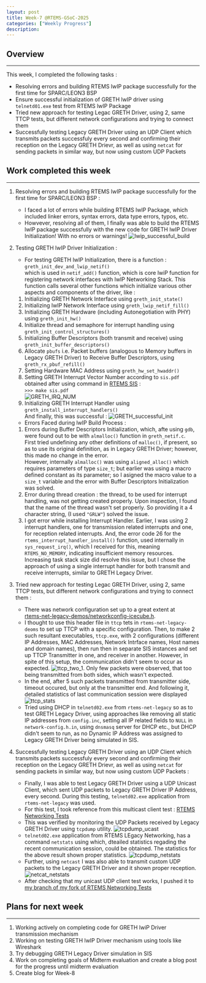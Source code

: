 ```yaml
---
layout: post
title: Week-7 @RTEMS-GSoC-2025
categories: ["Weekly Progress"]
description: 
---
```


## Overview
-------------------------------
This week, I completed the following tasks :
+ Resolving errors and building RTEMS lwIP package successfully for the first time for SPARC/LEON3 BSP
+ Ensure successful initialization of GRETH lwIP driver using `telnetd01.exe` test from RTEMS lwIP Package
+ Tried new approach for testing Legac GRETH Driver, using 2, same TTCP tests, but different network configurations and trying to connect them
+ Successfully testing Legacy GRETH Driver using an UDP Client which transmits packets successfuly every second and confirming their reception on the Legacy GRETH Drievr, as well as using `netcat` for sending packets in similar way, but now using custom UDP Packets

## Work completed this week
----------------------------------

1. Resolving errors and building RTEMS lwIP package successfully for the first time for SPARC/LEON3 BSP : 
    + I faced a lot of errors while building RTEMS lwIP Package, which included linker errors, syntax errors, data type errors, typos, etc.
    + Howvever, resolving all of them, I finally was able to build the RTEMS lwIP package successfully with the new code for GRETH lwIP Driver Initialization! With no errors or warnings!
    ![lwip_successful_build]({{site.baseurl}}/assets/posts/week7/lwip_success.png)

2. Testing GRETH lwIP Driver Initialization : 
    + For testing GRETH lwIP Initialization, there is a function :   
    `greth_init_dev_and_lwip_netif()`  
    which is used in `netif_add()` function, which is  core lwiP function for registering network interfaces with lwIP Networking Stack. This function calls several other functions which initialize various other aspects and components of the driver, like :
    <!-- 1.  Attaching GRETH Driver to the network stack i.e. setting proper base address for registers and setting some basic configurations -->
    1. Initializing GRETH Network Interface using `greth_init_state()`  
    2. Initializing lwIP Network Interface using `greth_lwip_netif_fill()`  
    3. Initializing GRETH Hardware (including Autonegotiation with PHY) using `greth_init_hw()`  
    4. Initialize thread and semaphore for interrupt handling using `greth_init_control_structures()`  
    5. Initializing Buffer Descriptors (both transmit and receive) using `greth_init_buffer_descriptors()`  
    6. Allocate `pbufs` i.e. Packet buffers (analogous to Memory buffers in Legacy GRETH Driver) to Receive Buffer Descriptors, using `greth_rx_pbuf_refill()`  
    7. Setting Hardware MAC Address using `greth_hw_set_hwaddr()`  
    8. Setting GRETH Interrupt Vector Number according to `sis.pdf` obtained after using command in [RTEMS SIS](https://gitlab.rtems.org/rtems/tools/rtems-sis) :  
    `>>> make sis.pdf`  
    ![GRETH_IRQ_NUM]({{site.baseurl}}/assets/posts/week7/irq_leon3.png)  
    9. Initializing GRETH Interrupt Handler using `greth_install_interrupt_handlers()`  
    And finally, this was successful : 
    ![GRETH_successful_init]({{site.baseurl}}/assets/posts/week7/greth_success_init.png)

    + Errors Faced during lwIP Build Process : 
    1. Errors during Buffer Descriptors Initialization, which, afte using `gdb`, were found out to be with `almalloc()` function in `greth_netif.c`.   
    First tried undefining any other definitions of `malloc()`, if present, so as to use its original definition, as in Legacy GRETH Driver; however, this made no change in the error.  
    However, internally `almalloc()` was using `aligned_alloc()` which requires parameters of type `size_t`; but earlier was using a macro defined constant as its parameter; so I asigned the macro value to a `size_t` variable and the error with Buffer Descriptors Initialization was solved.
    2. Error during thread creation : the thread, to be used for interrupt handling, was not getting created properly. Upon inspection, I found that the name of the thread wasn't set properly. So providing it a 4 character string, (I used `"GRLW"`) solved the issue.
    3. I got error while installing Interrupt Handler. Earlier, I was using 2 interrupt handlers, one for transmission related interrupts and one, for reception related interrupts. And, the error code 26 for the `rtems_interrupt_handler_install()` function, used internally in `sys_request_irq()`, which I received for this, meaning `RTEMS_NO_MEMORY`, indicating insufficient memory resources. Increasing task stack size did resolve this issue, but I chose the approach of using a single interrupt handler for both transmit and receive interrupts, similar to GRETH Legacy Driver.
    


3. Tried new approach for testing Legac GRETH Driver, using 2, same TTCP tests, but different network configurations and trying to connect them : 
    + There was network configuration set up to a great extent at   
    [rtems-net-legacy-demos/networkconfig-icecube.h](https://gitlab.rtems.org/rtems/pkg/rtems-net-legacy-demos/-/blob/main/networkconfig-icecube.h?ref_type=heads). 
    + I thought to use this header file in `ttcp` tets in `rtems-net-legacy-deoms` to set up TTCP with a specific configuration. Then, to make 2 such resultant executables, `ttcp.exe`, with 2 configurations (different IP Addresses, MAC Addresses, Network Intrface names, Host names and domain names), then run then in separate SIS instances and set up TTCP Transmitter in one, and receiver in another. However, in spite of this setup, the communication didn't seem to occur as expected. ![ttcp_two_1]({{site.baseurl}}/assets/posts/week7/ttcp_two_1.png). Only few packets were observed, that too being transmitted from both sides, which wasn't expected.
    + In the end, after 5 such packets transmitted from transmitter side, timeout occured, but only at the transmitter end. And following it, detailed statistics of last communication session were displayed
    ![ttcp_stats]({{site.baseurl}}/assets/posts/week7/ttcp_stats.png)
    + Tried using DHCP in `telnetd02.exe` from `rtems-net-legacy` so as to test GRETH Legacy Driver, using approaches like removing all static IP addresses from `config.inc`, setting all IP related fields to `NULL` in `network-config.h.in`, using `dnsmasq` server for DHCP etc., but DHCP didn't seem to run, as no Dynamic IP Address was assigned to Legacy GRETH Driver being simulated in SIS.

4. Successfully testing Legacy GRETH Driver using an UDP Client which transmits packets successfuly every second and confirming their reception on the Legacy GRETH Drievr, as well as using `netcat` for sending packets in similar way, but now using custom UDP Packets :  
    + Finally, I was able to test Legacy GRETH Driver using a UDP Unicast Client, which sent UDP packets to Legacy GRETH Driver IP Address, every second. During this testing, `telnetd02.exe` application from `rtems-net-legacy` was used.
    + For this test, I took reference from this multicast client test : [RTEMS Networking Tests](https://github.com/joelsherrill/rtems-networking-tests/blob/main/mcast_client/mcast_client.c)
    + This was verified by monitoring the UDP Packets received by Legacy GRETH Driver using `tcpdump` utility.
    ![tcpdump_ucast]({{site.baseurl}}/assets/posts/week7/udp_echo/ucast_client.png)
    + `telnetd02.exe` application from RTEMS LEgacy Networking, has a command `netstats` using which, dteailed statistics regading the recent communication session, could be obtained. The statistics for the above result shown proper statistics.
    ![tcpdump_netstats]({{site.baseurl}}/assets/posts/week7/udp_echo/ucast_netstats.png)
    + Further, using `netcast` I was also able to transmit custom UDP packets to the Legacy GRETH Driver and it shown proper reception.
    ![netcat_netstats]({{site.baseurl}}/assets/posts/week7/udp_echo/nc_netstats.png)
    + After checking that my unicast UDP client test works, I pushed it to [my branch of my fork of RTEMS Networking Tests](https://github.com/rkt-1597/rtems-networking-tests/blob/Prithvi-GSoC-2025/ucast_client/)

## Plans for next week
----------------------------------
1. Working actively on completing code for GRETH lwiP Driver transmission mechanism
2. Working on testing GRETH lwIP Driver mechanism using tools like Wireshark
3. Try debugging GRETH Legacy Driver simulation in SIS
4. Work on completing goals of Midterm evaluation and create a blog post for the progress until midterm evaluation
4. Create blog for Week-8
